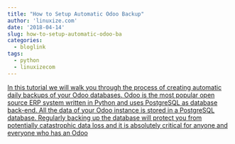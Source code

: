 ```yaml
---
title: "How to Setup Automatic Odoo Backup"
author: 'linuxize.com'
date: '2018-04-14'
slug: how-to-setup-automatic-odoo-ba
categories:
  - bloglink
tags:
  - python
  - linuxizecom
---
```


[In this tutorial we will walk you through the process of creating automatic daily backups of your Odoo databases. Odoo is the most popular open source ERP system written in Python and uses PostgreSQL as database back-end. All the data of your Odoo instance is stored in a PostgreSQL database. Regularly backing up the database will protect you from potentially catastrophic data loss and it is absolutely critical for anyone and everyone who has an Odoo<i class="fas fa-external-link-alt"></i>](https://linuxize.com/post/how-to-setup-automatic-odoo-backup/)

